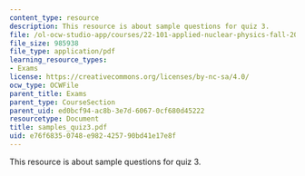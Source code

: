 ```yaml
---
content_type: resource
description: This resource is about sample questions for quiz 3.
file: /ol-ocw-studio-app/courses/22-101-applied-nuclear-physics-fall-2006/e76f68350748e982425790bd41e17e8f_samples_quiz3.pdf
file_size: 985938
file_type: application/pdf
learning_resource_types:
- Exams
license: https://creativecommons.org/licenses/by-nc-sa/4.0/
ocw_type: OCWFile
parent_title: Exams
parent_type: CourseSection
parent_uid: ed0bcf94-ac8b-3e7d-6067-0cf680d45222
resourcetype: Document
title: samples_quiz3.pdf
uid: e76f6835-0748-e982-4257-90bd41e17e8f
---
```

This resource is about sample questions for quiz 3.